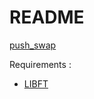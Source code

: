 # README #

[push_swap](https://mega.nz/#!QpYDCZwY!7FJqDjwV06TvWhkwNO9lZveDoDjNrjPZs7EQ_rtMvn4)

Requirements :
- [LIBFT](https://bitbucket.org/Tbouder/libft)
